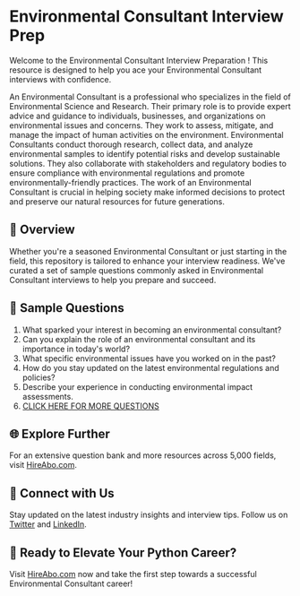 # Environmental Consultant Interview Prep

Welcome to the Environmental Consultant Interview Preparation ! This resource is designed to help you ace your Environmental Consultant interviews with confidence.

An Environmental Consultant is a professional who specializes in the field of Environmental Science and Research. Their primary role is to provide expert advice and guidance to individuals, businesses, and organizations on environmental issues and concerns. They work to assess, mitigate, and manage the impact of human activities on the environment. Environmental Consultants conduct thorough research, collect data, and analyze environmental samples to identify potential risks and develop sustainable solutions. They also collaborate with stakeholders and regulatory bodies to ensure compliance with environmental regulations and promote environmentally-friendly practices. The work of an Environmental Consultant is crucial in helping society make informed decisions to protect and preserve our natural resources for future generations.

## 🚀 Overview

Whether you're a seasoned Environmental Consultant or just starting in the field, this repository is tailored to enhance your interview readiness. We've curated a set of sample questions commonly asked in Environmental Consultant interviews to help you prepare and succeed.

## 📝 Sample Questions

1. What sparked your interest in becoming an environmental consultant?
2. Can you explain the role of an environmental consultant and its importance in today's world?
3. What specific environmental issues have you worked on in the past?
4. How do you stay updated on the latest environmental regulations and policies?
5. Describe your experience in conducting environmental impact assessments.
6. [CLICK HERE FOR MORE QUESTIONS](https://hireabo.com/job/5_3_2/Environmental%20Consultant)

## 🌐 Explore Further

For an extensive question bank and more resources across 5,000 fields, visit [HireAbo.com](https://www.hireabo.com).

## 📱 Connect with Us

Stay updated on the latest industry insights and interview tips. Follow us on [Twitter](https://twitter.com/hireabo) and [LinkedIn](https://www.linkedin.com/in/hire-abo-3609972a8/).

## 🚀 Ready to Elevate Your Python Career?

Visit [HireAbo.com](https://www.hireabo.com) now and take the first step towards a successful Environmental Consultant career!